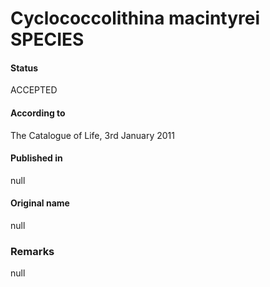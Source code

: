 Cyclococcolithina macintyrei SPECIES
=======

#### Status
ACCEPTED

#### According to
The Catalogue of Life, 3rd January 2011

#### Published in
null

#### Original name
null

### Remarks
null